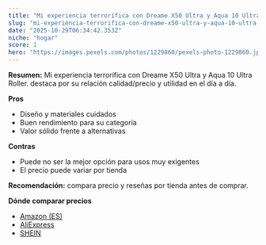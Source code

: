 ```yaml
---
title: "Mi experiencia terrorífica con Dreame X50 Ultra y Aqua 10 Ultra Roller."
slug: "mi-experiencia-terrorifica-con-dreame-x50-ultra-y-aqua-10-ultra-roller"
date: "2025-10-29T06:34:42.353Z"
niche: "hogar"
score: 1
hero: "https://images.pexels.com/photos/1229860/pexels-photo-1229860.jpeg?auto=compress&cs=tinysrgb&fit=crop&h=627&w=1200&auto=compress&cs=tinysrgb&w=1200&h=675&fit=crop"
---
```


**Resumen:** Mi experiencia terrorífica con Dreame X50 Ultra y Aqua 10 Ultra Roller. destaca por su relación calidad/precio y utilidad en el día a día.

**Pros**
- Diseño y materiales cuidados
- Buen rendimiento para su categoría
- Valor sólido frente a alternativas

**Contras**
- Puede no ser la mejor opción para usos muy exigentes
- El precio puede variar por tienda

**Recomendación:** compara precio y reseñas por tienda antes de comprar.

**Dónde comparar precios**
- [Amazon (ES)](https://www.amazon.es/s?k=Mi%20experiencia%20terror%C3%ADfica%20con%20Dreame%20X50%20Ultra%20y%20Aqua%2010%20Ultra%20Roller.&tag=teknovashop25-21)
- [AliExpress](https://www.aliexpress.com/wholesale?SearchText=Mi%20experiencia%20terror%C3%ADfica%20con%20Dreame%20X50%20Ultra%20y%20Aqua%2010%20Ultra%20Roller.)
- [SHEIN](https://www.shein.com/pdsearch/Mi%20experiencia%20terror%C3%ADfica%20con%20Dreame%20X50%20Ultra%20y%20Aqua%2010%20Ultra%20Roller.)
